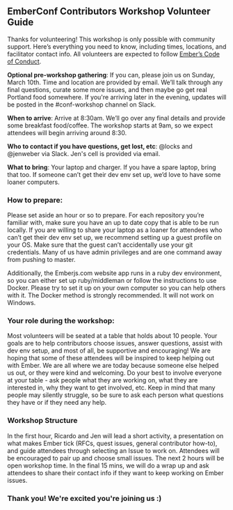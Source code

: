 ## EmberConf Contributors Workshop Volunteer Guide

Thanks for volunteering! This workshop is only possible with community support. Here’s everything you need to know, including times, locations, and facilitator contact info. All volunteers are expected to follow [Ember’s Code of Conduct](https://www.emberjs.com/guidelines/).

**Optional pre-workshop gathering**: If you can, please join us on Sunday, March 10th. Time and location are provided by email. We’ll talk through any final questions, curate some more issues, and then maybe go get real Portland food somewhere. If you're arriving later in the evening, updates will be posted in the #conf-workshop channel on Slack.

**When to arrive**:  Arrive at 8:30am. We’ll go over any final details and provide some breakfast food/coffee. The workshop starts at 9am, so we expect attendees will begin arriving around 8:30.

**Who to contact if you have questions, get lost, etc**: @locks and @jenweber via Slack. Jen's cell is provided via email.

**What to bring**:  Your laptop and charger. If you have a spare laptop, bring that too. If someone can’t get their dev env set up, we’d love to have some loaner computers.

### How to prepare: 
Please set aside an hour or so to prepare. For each repository you’re familiar with, make sure you have an up to date copy that is able to be run locally. If you are willing to share your laptop as a loaner for attendees who can’t get their dev env set up, we recommend setting up a guest profile on your OS. Make sure that the guest can’t accidentally use your git credentials. Many of us have admin privileges and are one command away from pushing to master.

Additionally, the Emberjs.com website app runs in a ruby dev environment, so you can either set up ruby/middleman or follow the instructions to use Docker. Please try to set it up on your own computer so you can help others with it. The Docker method is strongly recommended. It will not work on Windows.

### Your role during the workshop:
Most volunteers will be seated at a table that holds about 10 people. Your goals are to help contributors choose issues, answer questions, assist with dev env setup, and most of all, be supportive and encouraging! We are hoping that some of these attendees will be inspired to keep helping out with Ember. We are all where we are today because someone else helped us out, or they were kind and welcoming. Do your best to involve everyone at your table - ask people what they are working on, what they are interested in, why they want to get involved, etc. Keep in mind that many people may silently struggle, so be sure to ask each person what questions they have or if they need any help.

### Workshop Structure
In the first hour, Ricardo and Jen will lead a short activity, a presentation on what makes Ember tick (RFCs, quest issues, general contributor how-to), and guide attendees through selecting an Issue to work on. Attendees will be encouraged to pair up and choose small issues. The next 2 hours will be open workshop time. In the final 15 mins, we will do a wrap up and ask attendees to share their contact info if they want to keep working on Ember issues.

### Thank you! We're excited you're joining us :)
